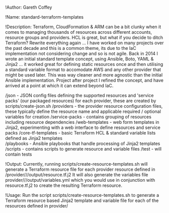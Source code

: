 !Author: Gareth Coffey

!Name: standard-terraform-templates

!Description: Terraform, CloudFormation & ARM can be a bit clunky when it comes to managing thousands of resources across different accounts, resource groups and providers.
HCL is great, but what if you decide to ditch Terraform? Rewrite everything again ...
I have worked on many projects over the past decade and this is a common theme, its due to the IaC implementation not considering change and so is not agile.
Back in 2014 I wrote an initial standard template concept, using Ansible, Boto, YAML & Jinja2 ... it worked great for defining static resources once and then utilising a standard variable format to accomodate AWS and any other provider that might be used later. This was way cleaner and more agnostic than the initial Ansible implementation.
Project after project I refined the concept, and have arrived at a point at which it can extend beyond IaC. 

/json - JSON config files defining the supported resources and 'service packs' (our packaged resources) for each provider, these are created by scripts/create-json.sh
/providers - the provider resource configuration files, these typically define the resource name and applicable required / optional variables for creation
/service-packs - contains grouping of resources including resource dependencies 
/web-templates - web form templates in Jinja2, experimenting with a web interface to define resources and service packs 
/core-tf-templates - basic Terraform HCL & standard variable lists defined as Jinja2 templates  
/playbooks - Ansible playbooks that handle processing of Jinja2 templates
/scripts - contains scripts to generate resource and variable files
/test - will contain tests


!Output: Currently, running scripts/create-resource-templates.sh will generate a Terraform resource file for each provider resource defined in /provider/<provider name>/<resource name>/output/resource.tf.j2
It will also generate the variables file provider/<provider name>/<resource name>/output/variables.yml which you would use in conjunction with resource.tf.j2 to create the resulting Terraform resource.

!Usage: Run the script scripts/create-resource-templates.sh to generate a Terraform resource based Jinja2 template and variable file for each of the resources defined in provider/

